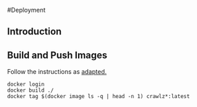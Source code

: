 #Deployment

## Introduction

## Build and Push Images


Follow the instructions as [adapted.](https://docs.docker.com/engine/getstarted/step_six/)

```
docker login
docker build ./
docker tag $(docker image ls -q | head -n 1) crawlz*:latest



```
